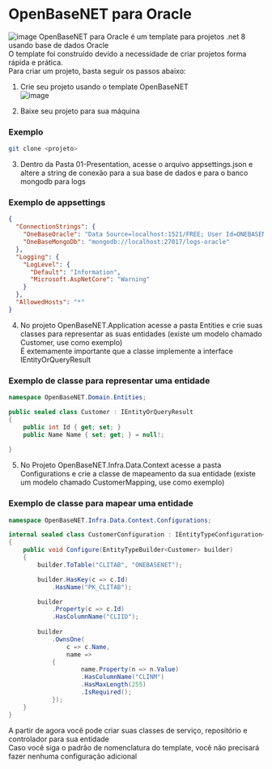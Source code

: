 # OpenBaseNET para Oracle
![image](https://github.com/britors/OpenBase.NET/assets/183213/9d3f3601-d627-4225-b64f-1f4fd0a3f817)
OpenBaseNET para Oracle é um template para projetos .net 8 usando base de dados Oracle <br/>
O template foi construído devido a necessidade de criar projetos  forma rápida e prática. <br/>
Para criar um projeto, basta seguir os passos abaixo: <br/>
1) Crie seu projeto usando o template OpenBaseNET <br/>
![image](https://github.com/britors/OpenBaseNETOracle/assets/183213/1503d4b0-d7d9-4e25-a3ae-ec93c74a421e)


2) Baixe seu projeto para sua máquina <br/>
### Exemplo
```bash
git clone <projeto>
```
3) Dentro da Pasta 01-Presentation, acesse o arquivo appsettings.json e altere a string de conexão para a sua base de dados e para o banco mongodb para logs <br/>
### Exemplo de appsettings
```json
{
  "ConnectionStrings": {
    "OneBaseOracle": "Data Source=localhost:1521/FREE; User Id=ONEBASENET;Password=ONEBASENET;",
    "OneBaseMongoDb": "mongodb://localhost:27017/logs-oracle"
  },
  "Logging": {
    "LogLevel": {
      "Default": "Information",
      "Microsoft.AspNetCore": "Warning"
    }
  },
  "AllowedHosts": "*"
}
```
4) No projeto OpenBaseNET.Application acesse a pasta Entities e crie suas classes para representar as suas entidades (existe um modelo chamado Customer, use como exemplo) <br/>
   É extemamente importante que a classe implemente a interface IEntityOrQueryResult <br/>
### Exemplo de classe para representar uma entidade
```csharp
namespace OpenBaseNET.Domain.Entities;

public sealed class Customer : IEntityOrQueryResult
{
    public int Id { get; set; }
    public Name Name { set; get; } = null!;
 
}
```
5) No Projeto OpenBaseNET.Infra.Data.Context acesse a pasta Configurations e crie a classe de mapeamento da sua entidade (existe um modelo chamado CustomerMapping, use como exemplo) <br/>
### Exemplo de classe para mapear uma entidade
```csharp
namespace OpenBaseNET.Infra.Data.Context.Configurations;

internal sealed class CustomerConfiguration : IEntityTypeConfiguration<Customer>
{
    public void Configure(EntityTypeBuilder<Customer> builder)
    {
        builder.ToTable("CLITAB", "ONEBASENET");

        builder.HasKey(c => c.Id)
            .HasName("PK_CLITAB");

        builder
            .Property(c => c.Id)
            .HasColumnName("CLIID");
        
        builder
            .OwnsOne(
                c => c.Name, 
                name =>
            {
                    name.Property(n => n.Value)
                    .HasColumnName("CLINM")
                    .HasMaxLength(255)
                    .IsRequired();
            });
    }
}
```
A partir de agora você pode criar suas classes de serviço, repositório e controlador para sua entidade <br/>
Caso você siga o padrão de nomenclatura do template, você não precisará fazer nenhuma configuração adicional <br/>


